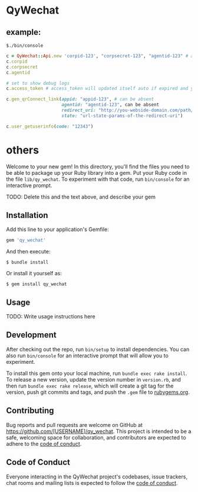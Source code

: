 # QyWechat

## example:

    $./bin/console


~~~ruby
c = QyWechat::Api.new 'corpid-123', "corpsecret-123", "agentid-123" # agentid can be absent
c.corpid
c.corpsecret
c.agentid

# set to show debug logs
c.access_token # access_token will updated itself auto if expired and you accessed this method

c.gen_qrConnect_link(appid: "appid-123", # can be absent
                     agentid: "agentid-123", can be absent
                     redirect_uri: "http://you-webside-domain.com/path/abc",
                     state: "url-state-params-of-the-redirect-uri")

c.user_getuserinfo(code: "12343")
~~~




# others
Welcome to your new gem! In this directory, you'll find the files you need to be able to package up your Ruby library into a gem. Put your Ruby code in the file `lib/qy_wechat`. To experiment with that code, run `bin/console` for an interactive prompt.

TODO: Delete this and the text above, and describe your gem

## Installation

Add this line to your application's Gemfile:

```ruby
gem 'qy_wechat'
```

And then execute:

    $ bundle install

Or install it yourself as:

    $ gem install qy_wechat

## Usage

TODO: Write usage instructions here

## Development

After checking out the repo, run `bin/setup` to install dependencies. You can also run `bin/console` for an interactive prompt that will allow you to experiment.

To install this gem onto your local machine, run `bundle exec rake install`. To release a new version, update the version number in `version.rb`, and then run `bundle exec rake release`, which will create a git tag for the version, push git commits and tags, and push the `.gem` file to [rubygems.org](https://rubygems.org).

## Contributing

Bug reports and pull requests are welcome on GitHub at https://github.com/[USERNAME]/qy_wechat. This project is intended to be a safe, welcoming space for collaboration, and contributors are expected to adhere to the [code of conduct](https://github.com/[USERNAME]/qy_wechat/blob/master/CODE_OF_CONDUCT.md).


## Code of Conduct

Everyone interacting in the QyWechat project's codebases, issue trackers, chat rooms and mailing lists is expected to follow the [code of conduct](https://github.com/[USERNAME]/qy_wechat/blob/master/CODE_OF_CONDUCT.md).
